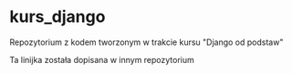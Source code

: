 # kurs_django
Repozytorium z kodem tworzonym w trakcie kursu "Django od podstaw"

Ta linijka została dopisana w innym repozytorium
